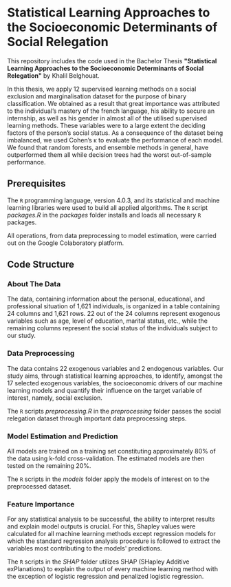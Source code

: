 # Statistical Learning Approaches to the Socioeconomic Determinants of Social Relegation

This repository includes the code used in the Bachelor Thesis **"Statistical Learning Approaches to the Socioeconomic Determinants of Social Relegation"** by Khalil Belghouat.

In this thesis, we apply 12 supervised learning methods on a social exclusion and marginalisation dataset for the purpose of binary classification. We obtained as a result that great importance was attributed to the individual’s mastery of the french language, his ability to secure an internship, as well as his gender in almost all of the utilised supervised learning methods. These variables were to a large extent the deciding factors of the person’s social status. As a consequence of the dataset being imbalanced, we used Cohen’s κ to evaluate the performance of each model. We found that random forests, and ensemble methods in general, have outperformed them all while decision trees had the worst out-of-sample performance.

## Prerequisites

The ```R``` programming language, version 4.0.3, and its statistical and machine learning libraries were used to build all applied algorithms. The ```R``` script _packages.R_ in the _packages_ folder installs and loads all necessary ```R``` packages. 

All operations, from data preprocessing to model estimation, were carried out on the Google Colaboratory platform.

## Code Structure



### About The Data 

The data, containing information about the personal, educational, and professional situation of 1,621 individuals, is organized in a table containing 24 columns and 1,621 rows. 22 out of the 24 columns represent exogenous variables such as age, level of education, marital status, etc., while the remaining columns represent the social status of the individuals subject to our study.

### Data Preprocessing

The data contains 22 exogenous variables and 2 endogenous variables. Our study aims, through statistical learning approaches, to identify, amongst the 17 selected exogenous variables, the socioeconomic drivers of our machine learning models and quantify their influence on the target variable of interest, namely, social exclusion.

The ```R``` scripts _preprocessing.R_ in the _preprocessing_ folder passes the social relegation dataset through important data preprocessing steps.

### Model Estimation and Prediction

All models are trained on a training set constituting approximately 80% of the data using k-fold cross-validation. The estimated models are then tested on the remaining 20%.

The ```R``` scripts in the _models_ folder apply the models of interest on to the preprocessed dataset.

### Feature Importance

For any statistical analysis to be successful, the ability to interpret results and explain model outputs is crucial. For this, Shapley values were calculated for all machine learning methods except regression models for which the standard regression analysis procedure is followed to extract the variables most contributing to the models' predictions.

The ```R``` scripts in the _SHAP_ folder utilizes SHAP (SHapley Additive exPlanations) to explain the output of every machine learning method with the exception of logistic regression and penalized logistic regression.
